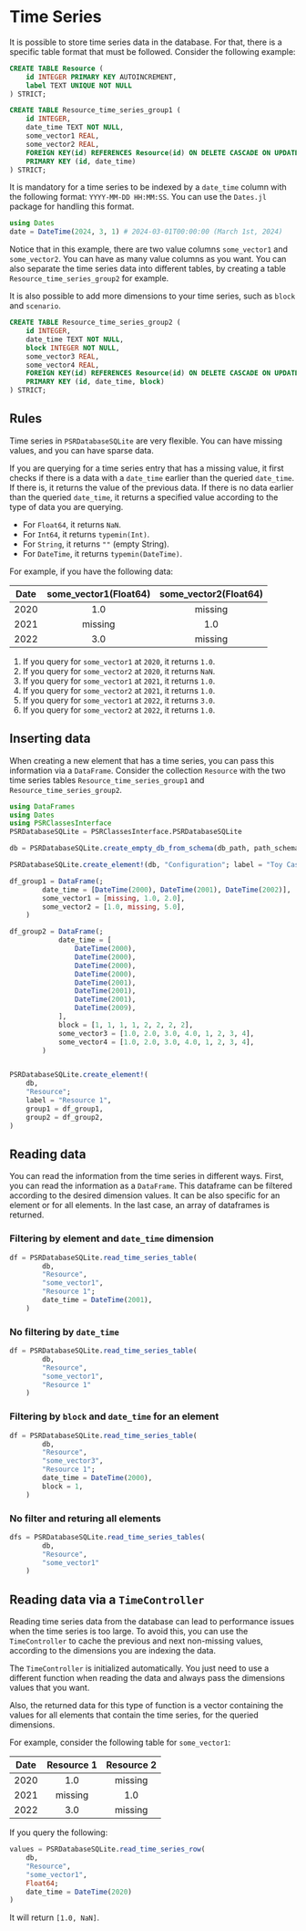# Time Series

It is possible to store time series data in the database. For that, there is a specific table format that must be followed. Consider the following example:

```sql
CREATE TABLE Resource (
    id INTEGER PRIMARY KEY AUTOINCREMENT,
    label TEXT UNIQUE NOT NULL
) STRICT;

CREATE TABLE Resource_time_series_group1 (
    id INTEGER, 
    date_time TEXT NOT NULL,
    some_vector1 REAL,
    some_vector2 REAL,
    FOREIGN KEY(id) REFERENCES Resource(id) ON DELETE CASCADE ON UPDATE CASCADE,
    PRIMARY KEY (id, date_time)
) STRICT; 
```

It is mandatory for a time series to be indexed by a `date_time` column with the following format: `YYYY-MM-DD HH:MM:SS`. You can use the `Dates.jl` package for handling this format.

```julia
using Dates
date = DateTime(2024, 3, 1) # 2024-03-01T00:00:00 (March 1st, 2024)
```

Notice that in this example, there are two value columns `some_vector1` and `some_vector2`. You can have as many value columns as you want. You can also separate the time series data into different tables, by creating a table `Resource_time_series_group2` for example.

It is also possible to add more dimensions to your time series, such as `block` and `scenario`.

```sql	
CREATE TABLE Resource_time_series_group2 (
    id INTEGER, 
    date_time TEXT NOT NULL,
    block INTEGER NOT NULL,
    some_vector3 REAL,
    some_vector4 REAL,
    FOREIGN KEY(id) REFERENCES Resource(id) ON DELETE CASCADE ON UPDATE CASCADE,
    PRIMARY KEY (id, date_time, block)
) STRICT; 
```

## Rules 

Time series in `PSRDatabaseSQLite` are very flexible. You can have missing values, and you can have sparse data.

If you are querying for a time series entry that has a missing value, it first checks if there is a data with a `date_time` earlier than the queried `date_time`. If there is, it returns the value of the previous data. If there is no data earlier than the queried `date_time`, it returns a specified value according to the type of data you are querying.

- For `Float64`, it returns `NaN`.
- For `Int64`, it returns `typemin(Int)`.
- For `String`, it returns `""` (empty String).
- For `DateTime`, it returns `typemin(DateTime)`.

For example, if you have the following data:

| **Date** | **some_vector1(Float64)** | **some_vector2(Float64)** |
|:--------:|:-----------:|:-----------:|
|   2020   |      1.0      |   missing   |
|   2021   |   missing   |      1.0      |
|   2022   |      3.0      |   missing   |

1. If you query for `some_vector1` at `2020`, it returns `1.0`. 
2. If you query for `some_vector2` at `2020`, it returns `NaN`. 
3. If you query for `some_vector1` at `2021`, it returns `1.0`. 
4. If you query for `some_vector2` at `2021`, it returns `1.0`. 
5. If you query for `some_vector1` at `2022`, it returns `3.0`. 
6. If you query for `some_vector2` at `2022`, it returns `1.0`.


## Inserting data

When creating a new element that has a time series, you can pass this information via a `DataFrame`. Consider the collection `Resource` with the two time series tables `Resource_time_series_group1` and `Resource_time_series_group2`.

```julia
using DataFrames
using Dates
using PSRClassesInterface
PSRDatabaseSQLite = PSRClassesInterface.PSRDatabaseSQLite

db = PSRDatabaseSQLite.create_empty_db_from_schema(db_path, path_schema; force = true)

PSRDatabaseSQLite.create_element!(db, "Configuration"; label = "Toy Case", value1 = 1.0)

df_group1 = DataFrame(;
        date_time = [DateTime(2000), DateTime(2001), DateTime(2002)],
        some_vector1 = [missing, 1.0, 2.0],
        some_vector2 = [1.0, missing, 5.0],
    )

df_group2 = DataFrame(;
            date_time = [
                DateTime(2000),
                DateTime(2000),
                DateTime(2000),
                DateTime(2000),
                DateTime(2001),
                DateTime(2001),
                DateTime(2001),
                DateTime(2009),
            ],
            block = [1, 1, 1, 1, 2, 2, 2, 2],
            some_vector3 = [1.0, 2.0, 3.0, 4.0, 1, 2, 3, 4],
            some_vector4 = [1.0, 2.0, 3.0, 4.0, 1, 2, 3, 4],
        )


PSRDatabaseSQLite.create_element!(
    db,
    "Resource";
    label = "Resource 1",
    group1 = df_group1,
    group2 = df_group2,
)
```

## Reading data

You can read the information from the time series in different ways.
First, you can read the information as a `DataFrame`. This dataframe can be filtered according to the desired dimension values. It can be also specific for an element or for all elements. In the last case, an array of dataframes is returned.

### Filtering by element and `date_time` dimension
```julia
df = PSRDatabaseSQLite.read_time_series_table(
        db,
        "Resource",
        "some_vector1",
        "Resource 1";
        date_time = DateTime(2001), 
    )
```

### No filtering by `date_time`
```julia
df = PSRDatabaseSQLite.read_time_series_table(
        db,
        "Resource",
        "some_vector1",
        "Resource 1"
    )
``` 

### Filtering by `block` and `date_time` for an element
```julia
df = PSRDatabaseSQLite.read_time_series_table(
        db,
        "Resource",
        "some_vector3",
        "Resource 1";
        date_time = DateTime(2000),
        block = 1,
    )
```

### No filter and returing all elements
```julia
dfs = PSRDatabaseSQLite.read_time_series_tables(
        db,
        "Resource",
        "some_vector1"
    )
```


## Reading data via a `TimeController`

Reading time series data from the database can lead to performance issues when the time series is too large. To avoid this, you can use the `TimeController` to cache the previous and next non-missing values, according to the dimensions you are indexing the data. 

The `TimeController` is initialized automatically. You just need to use a different function when reading the data and always pass the dimensions values that you want.

Also, the returned data for this type of function is a vector containing the values for all elements that contain the time series, for the queried dimensions.

For example, consider the following table for `some_vector1`:

| **Date** | **Resource 1** | **Resource 2** |
|:--------:|:-----------:|:-----------:|
|   2020   |      1.0      |   missing   |
|   2021   |   missing   |      1.0      |
|   2022   |      3.0      |   missing   |

If you query the following:

```julia
values = PSRDatabaseSQLite.read_time_series_row(
    db,
    "Resource",
    "some_vector1",
    Float64;
    date_time = DateTime(2020)
)
```

It will return `[1.0, NaN]`.